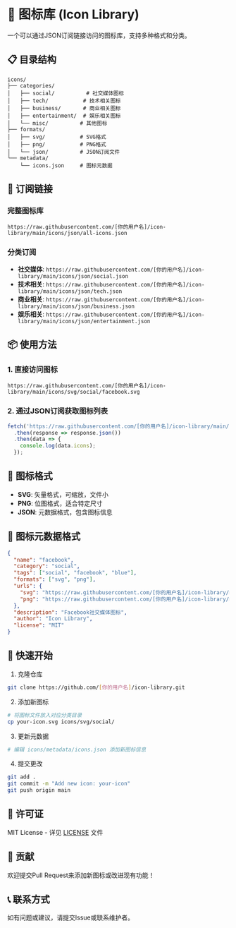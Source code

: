 # 🎨 图标库 (Icon Library)

一个可以通过JSON订阅链接访问的图标库，支持多种格式和分类。

## 📋 目录结构

```
icons/
├── categories/
│   ├── social/          # 社交媒体图标
│   ├── tech/           # 技术相关图标
│   ├── business/       # 商业相关图标
│   ├── entertainment/  # 娱乐相关图标
│   └── misc/          # 其他图标
├── formats/
│   ├── svg/           # SVG格式
│   ├── png/           # PNG格式
│   └── json/          # JSON订阅文件
└── metadata/
    └── icons.json     # 图标元数据
```

## 🔗 订阅链接

### 完整图标库
```
https://raw.githubusercontent.com/[你的用户名]/icon-library/main/icons/json/all-icons.json
```

### 分类订阅
- **社交媒体**: `https://raw.githubusercontent.com/[你的用户名]/icon-library/main/icons/json/social.json`
- **技术相关**: `https://raw.githubusercontent.com/[你的用户名]/icon-library/main/icons/json/tech.json`
- **商业相关**: `https://raw.githubusercontent.com/[你的用户名]/icon-library/main/icons/json/business.json`
- **娱乐相关**: `https://raw.githubusercontent.com/[你的用户名]/icon-library/main/icons/json/entertainment.json`

## 📦 使用方法

### 1. 直接访问图标
```
https://raw.githubusercontent.com/[你的用户名]/icon-library/main/icons/svg/social/facebook.svg
```

### 2. 通过JSON订阅获取图标列表
```javascript
fetch('https://raw.githubusercontent.com/[你的用户名]/icon-library/main/icons/json/all-icons.json')
  .then(response => response.json())
  .then(data => {
    console.log(data.icons);
  });
```

## 🎯 图标格式

- **SVG**: 矢量格式，可缩放，文件小
- **PNG**: 位图格式，适合特定尺寸
- **JSON**: 元数据格式，包含图标信息

## 📝 图标元数据格式

```json
{
  "name": "facebook",
  "category": "social",
  "tags": ["social", "facebook", "blue"],
  "formats": ["svg", "png"],
  "urls": {
    "svg": "https://raw.githubusercontent.com/[你的用户名]/icon-library/main/icons/svg/social/facebook.svg",
    "png": "https://raw.githubusercontent.com/[你的用户名]/icon-library/main/icons/png/social/facebook.png"
  },
  "description": "Facebook社交媒体图标",
  "author": "Icon Library",
  "license": "MIT"
}
```

## 🚀 快速开始

1. 克隆仓库
```bash
git clone https://github.com/[你的用户名]/icon-library.git
```

2. 添加新图标
```bash
# 将图标文件放入对应分类目录
cp your-icon.svg icons/svg/social/
```

3. 更新元数据
```bash
# 编辑 icons/metadata/icons.json 添加新图标信息
```

4. 提交更改
```bash
git add .
git commit -m "Add new icon: your-icon"
git push origin main
```

## 📄 许可证

MIT License - 详见 [LICENSE](LICENSE) 文件

## 🤝 贡献

欢迎提交Pull Request来添加新图标或改进现有功能！

## 📞 联系方式

如有问题或建议，请提交Issue或联系维护者。
